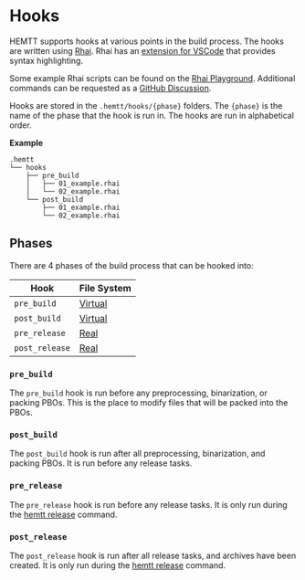 # Hooks

HEMTT supports hooks at various points in the build process. The hooks are written using [Rhai](https://rhai.rs/). Rhai has an [extension for VSCode](https://marketplace.visualstudio.com/items?itemName=rhaiscript.vscode-rhai) that provides syntax highlighting.

Some example Rhai scripts can be found on the [Rhai Playground](https://rhai.rs/playground/stable/). Additional commands can be requested as a [GitHub Discussion](https://github.com/BrettMayson/HEMTT/discussions/categories/hook-commands).

Hooks are stored in the `.hemtt/hooks/{phase}` folders. The `{phase}` is the name of the phase that the hook is run in. The hooks are run in alphabetical order.

**Example**

```
.hemtt
└── hooks
    ├── pre_build
    │   ├── 01_example.rhai
    │   └── 02_example.rhai
    └── post_build
        ├── 01_example.rhai
        └── 02_example.rhai
```

## Phases

There are 4 phases of the build process that can be hooked into:

| Hook           | File System                                                      |
| -------------- | ---------------------------------------------------------------- |
| `pre_build`    | [Virtual](library/filesystem.md#hemtt_vfs---virtual-file-system) |
| `post_build`   | [Virtual](library/filesystem.md#hemtt_vfs---virtual-file-system) |
| `pre_release`  | [Real](library/filesystem.md#hemtt_rfs---real-file-system)       |
| `post_release` | [Real](library/filesystem.md#hemtt_rfs---real-file-system)       |

### `pre_build`

The `pre_build` hook is run before any preprocessing, binarization, or packing PBOs. This is the place to modify files that will be packed into the PBOs.

### `post_build`

The `post_build` hook is run after all preprocessing, binarization, and packing PBOs. It is run before any release tasks.

### `pre_release`

The `pre_release` hook is run before any release tasks. It is only run during the [hemtt release](../../commands/release.md) command.

### `post_release`

The `post_release` hook is run after all release tasks, and archives have been created. It is only run during the [hemtt release](../../commands/release.md) command.

